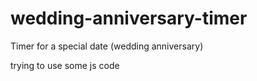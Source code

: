 # wedding-anniversary-timer
Timer for a special date (wedding anniversary)

trying to use some js code
